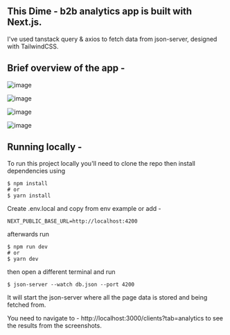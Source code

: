 ## This Dime - b2b analytics app is built with Next.js.

I've used tanstack query & axios to fetch data from json-server, designed with TailwindCSS.

## Brief overview of the app - 

![image](https://github.com/user-attachments/assets/12e6604b-24ec-43cc-806c-92497f3aa445)

![image](https://github.com/user-attachments/assets/b5e97f64-3d57-4d9c-8d52-ca98628e3a90)

![image](https://github.com/user-attachments/assets/2c3240d5-f254-43af-8cfa-be50ec9dc6de)

![image](https://github.com/user-attachments/assets/370af516-9b88-4e39-8609-9bfde0bbec6c)


## Running locally - 

To run this project locally you'll need to clone the repo then install dependencies using 

```
$ npm install
# or
$ yarn install
```

Create .env.local and copy from env example or add -

```
NEXT_PUBLIC_BASE_URL=http://localhost:4200
```

afterwards run 

```
$ npm run dev
# or
$ yarn dev
```

then open a different terminal and run 

```
$ json-server --watch db.json --port 4200
```

It will start the json-server where all the page data is stored and being fetched from.

You need to navigate to - http://localhost:3000/clients?tab=analytics to see the results from the screenshots.



